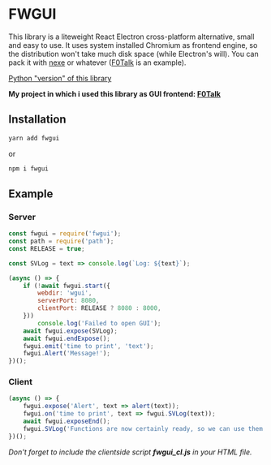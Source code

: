 # FWGUI
This library is a liteweight React Electron cross-platform alternative, small and easy to use. It uses system installed Chromium as frontend engine, so the distribution won't take much disk space (while Electron's will). You can pack it with [nexe](https://github.com/nexe/nexe) or whatever ([F0Talk](https://github.com/foresteam/F0Talk) is an example).

[Python "version" of this library](https://github.com/ChrisKnott/Eel)

**My project in which i used this library as GUI frontend: [F0Talk](https://github.com/foresteam/F0Talk)**
## Installation
```sh
yarn add fwgui
```
or
```sh
npm i fwgui
```
## Example
### Server
```js
const fwgui = require('fwgui');
const path = require('path');
const RELEASE = true;

const SVLog = text => console.log(`Log: ${text}`);

(async () => {
    if (!await fwgui.start({
        webdir: 'wgui',
        serverPort: 8080,
        clientPort: RELEASE ? 8080 : 8000,
    }))
        console.log('Failed to open GUI');
    await fwgui.expose(SVLog);
    await fwgui.endExpose();
    fwgui.emit('time to print', 'text');
    fwgui.Alert('Message!');
})();
```
### Client
```js
(async () => {
    fwgui.expose('Alert', text => alert(text));
    fwgui.on('time to print', text => fwgui.SVLog(text));
    await fwgui.exposeEnd();
    fwgui.SVLog('Functions are now certainly ready, so we can use them freely');
})();
```
*Don't forget to include the clientside script **fwgui_cl.js** in your HTML file.*
